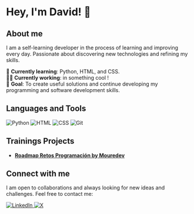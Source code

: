 # Hey, I'm David! 👋

## About me
I am a self-learning developer in the process of learning and improving every day. Passionate about discovering new technologies and refining my skills.

🌱 **Currently learning**: Python, HTML, and CSS. <br>
👨‍💻 **Currently working**: in something cool !<br>
🎯 **Goal**: To create useful solutions and continue developing my programming and software development skills. <br>

## Languages and Tools

![Python](https://img.shields.io/badge/Python-3776AB?style=flat&logo=python&logoColor=white)
![HTML](https://img.shields.io/badge/HTML5-E34F26?style=flat&logo=html5&logoColor=white)
![CSS](https://img.shields.io/badge/CSS3-1572B6?style=flat&logo=css3&logoColor=white)
![Git](https://img.shields.io/badge/Git-F05032?style=flat&logo=git&logoColor=white)

## Trainings Projects
- [**Roadmap Retos Programación by Mouredev**](https://github.com/davidrguez98/roadmap-retos-programacion)

## Connect with me
I am open to collaborations and always looking for new ideas and challenges. Feel free to contact me:

<p align="left">
  <a href="https://www.linkedin.com/in/david-rodr%C3%ADguez-p%C3%A9rez-electromedicinaclinica/">
    <img src="https://img.shields.io/badge/LinkedIn-0A66C2?style=flat&logo=linkedin&logoColor=white" alt="LinkedIn"/>
  </a>
  <a href="https://x.com/davidrguez98">
    <img src="https://img.shields.io/badge/X-1DA1F2?style=flat&logo=x&logoColor=white" alt="X"/>
  </a>
</p>

